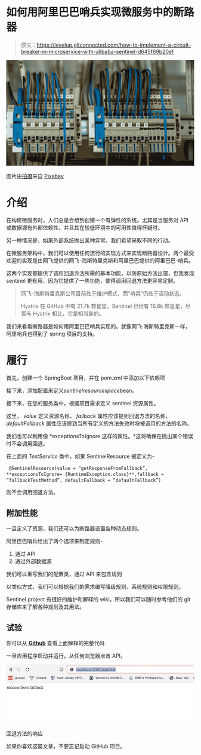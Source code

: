 # 如何用阿里巴巴哨兵实现微服务中的断路器

> 原文：<https://levelup.gitconnected.com/how-to-implement-a-circuit-breaker-in-microservice-with-alibaba-sentinel-d645f69b20ef>

![](img/b06249c30325b8d64e2515d41f830562.png)

图片由[拍摄](https://pixabay.com/users/taken-336382/?utm_source=link-attribution&amp;utm_medium=referral&amp;utm_campaign=image&amp;utm_content=1098059)来自 [Pixabay](https://pixabay.com/?utm_source=link-attribution&amp;utm_medium=referral&amp;utm_campaign=image&amp;utm_content=1098059)

# 介绍

在构建微服务时，人们总是会想到创建一个有弹性的系统。尤其是当服务对 API 或数据源有外部依赖性，并且其在较低环境中的可用性值得怀疑时。

另一种情况是，如果外部系统抛出某种异常，我们希望采取不同的行动。

在微服务架构中，我们可以使用任何流行的实现方式来实现断路器设计。两个最受欢迎的实现是由网飞提供的网飞-海斯特里克斯和阿里巴巴提供的阿里巴巴-哨兵。

这两个实现都提供了调用回退方法所需的基本功能，以防原始方法出错，但我发现 sentinel 更有用，因为它提供了一些功能，使得调用回退方法更容易定制。

> 网飞-海斯特里克斯公司目前处于维护模式，而“哨兵”仍处于活动状态。
> 
> Hystrix 在 GitHub 中有 21.7k 颗星星，Sentinel 已经有 16.6k 颗星星，尽管与 Hystrix 相比，它是相当新的。

我们来看看断路器是如何用阿里巴巴哨兵实现的。就像网飞·海斯特里克斯一样，阿里哨兵也得到了 spring 项目的支持。

# 履行

首先，创建一个 SpringBoot 项目，并在 pom.xml 中添加以下依赖项

接下来，添加配置来定义*sentinelresourcespace*bean。

接下来，在您的服务类中，根据项目需求定义 sentinel 资源属性。

这里， *value* 定义资源名称， *fallback* 属性应该提到回退方法的名称， *defaultFallback* 属性应该提到当所有定义的方法失败时将被调用的方法的名称。

我们也可以利用像 *exceptionsToIgnore 这样的属性。*这将确保在抛出某个错误时不会调用回退。

在上面的 *TestService* 类中，如果 SentinelResource 被定义为-

```
 @SentinelResource(value = “getResponseFromFallback”, **exceptionsToIgnore= {RuntimeException.class}**,fallback = “fallbackTestMethod”, defaultFallback = “defaultFallback”)
```

则不会调用回退方法。

## 附加性能

一旦定义了资源，我们还可以为断路器设置各种动态规则。

阿里巴巴哨兵给出了两个选项来制定规则-

1.  通过 API
2.  通过外部数据源

我们可以重写我们的配置类，通过 API 来包含规则

以类似方式，我们可以根据我们的需求编写降级规则、系统规则和权限规则。

Sentinel project 有很好的维护和解释的 wiki，所以我们可以随时参考他们的 git 存储库来了解各种规则及其用法。

## 试验

你可以从 [**Github**](https://github.com/rubykv/code-examples) 查看上面解释的完整代码

一旦应用程序启动并运行，从任何浏览器点击 API。

![](img/2070eabebd1e04f13295f6bbc70a4798.png)

回退方法的响应

如果你喜欢这篇文章，不要忘记启动 GitHub 项目。